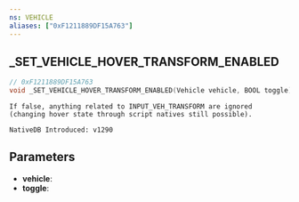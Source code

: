 ```yaml
---
ns: VEHICLE
aliases: ["0xF1211889DF15A763"]
---
```

## _SET_VEHICLE_HOVER_TRANSFORM_ENABLED

```c
// 0xF1211889DF15A763
void _SET_VEHICLE_HOVER_TRANSFORM_ENABLED(Vehicle vehicle, BOOL toggle);
```

```
If false, anything related to INPUT_VEH_TRANSFORM are ignored (changing hover state through script natives still possible).
```

```
NativeDB Introduced: v1290
```

## Parameters
* **vehicle**:
* **toggle**:
